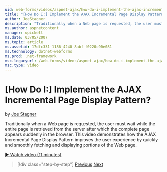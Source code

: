```yaml
---
uid: web-forms/videos/aspnet-ajax/how-do-i-implement-the-ajax-incremental-page-display-pattern
title: "[How Do I:] Implement the AJAX Incremental Page Display Pattern? | Microsoft Docs"
author: JoeStagner
description: "Traditionally when a Web page is requested, the user must wait while the entire page is retrieved from the server after which the complete page appears sudde..."
ms.author: aspnetcontent
manager: wpickett
ms.date: 03/05/2007
ms.topic: article
ms.assetid: 17dfc331-1186-4240-8abf-f0220c90e081
ms.technology: dotnet-webforms
ms.prod: .net-framework
msc.legacyurl: /web-forms/videos/aspnet-ajax/how-do-i-implement-the-ajax-incremental-page-display-pattern
msc.type: video
---
```

[How Do I:] Implement the AJAX Incremental Page Display Pattern?
====================
by [Joe Stagner](https://github.com/JoeStagner)

Traditionally when a Web page is requested, the user must wait while the entire page is retrieved from the server after which the complete page appears suddenly in the browser. This video demonstrates how the AJAX Incremental Page Display Pattern improves the user experience by quickly and smoothly fetching and displaying portions of the Web page.

[&#9654; Watch video (11 minutes)](https://channel9.msdn.com/Blogs/ASP-NET-Site-Videos/how-do-i-implement-the-ajax-incremental-page-display-pattern)

>[!div class="step-by-step"]
[Previous](how-do-i-implement-the-ajax-paging-pattern.md)
[Next](how-do-i-implement-the-incremental-page-display-pattern-using-http-get-and-post.md)